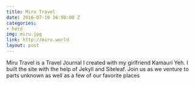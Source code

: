 ```yaml
---
title: Miru Travel
date: 2016-07-10 16:50:00 Z
categories:
- hero
img: miru.jpg
link: http://miru.world
layout: post
---
```


Miru Travel is a Travel Journal I created with my girlfriend Kamauri Yeh. I built the site with the help of Jekyll and Siteleaf. Join us as we venture to parts unknown as well as a few of our favorite places
